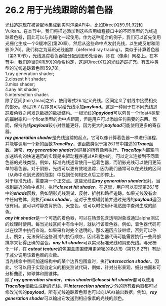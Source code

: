 # 26.2 用于光线跟踪的着色器
光线追踪现在被紧密地集成到实时渲染API中，比如DirectX[59,91,92]和Vulkan。在本节中，我们将描述添加到这些应用编程接口中的不同类型的光线追踪着色器，因此可以与光栅化一起使用。作为这种组合的例子，我们可以首先使用光栅化生成一个G缓冲区(第20章)，然后从这些命中点发射光线，以生成反射和阴影[9,76]。我们称之为延迟光线追踪（deferred ray tracing）。类似于计算着色器（第3.10节），光线追踪着色器被分配到图形处理器，即在（像素）网格上。在本节中，我们遵循DXR[59]的命名约定，这是DirectX12的光线追踪扩充。有五种类型的光线追踪着色器[59,78]。  
1.ray generation shader;  
2.closest hit shader;  
3.miss shader;  
4.any hit shader;  
5.intersection shader.  
除了区间[tmin,tmax]之外，使用等式26.1定义光线。区间定义了射线中接受相交的部分。参见26.7.程序员可以给光线添加***payload***。这是一种用于在不同光线追踪着色器之间发送数据的数据结构。一根光线的***payload***可以包含一个float4类型的辐射率和一个float类型的命中点距离，但是用户可以添加任何需要的东西。然而，保持光线***payload***较小对性能更好，因为更大的***payload***可能使用更多的寄存器。  
***ray generation shader***是光线追踪的起点。它可以像计算着色器一样进行编程，并能够调用一个新的函数***TraceRay***，该函数类似于第26.1节中描述的***Trace***函数。通常，***ray generation shader***对屏幕的所有像素执行。***TraceRay***内部空间加速结构的快速遍历的实现是由驱动程序通过API提供的。可以定义连接到不同着色器的光线类型。例如，标准光线通常使用一组着色器，而阴影光线可以使用更简单的着色器。对于阴影，光线可以更有效地追踪，因为我们通常可以在光线的区间（从命中点到光源的范围）中找到任何相交点后立即停止。  
对于标准光线，需要第一个正交点。这些光线由***ray generation shader***发射。当找到最近的命中点时，执行***closest hit shader***。在这里，用户可以实现第26.1节中的***shade***函数，例如阴影光线测试、反射、折射和路径追踪。如果光线没有命中任何物体，则执行***miss shader***。这对于生成辐射值并通过光线的***payload***返回很有用。这可以时静态背景色、天空色，也可以时使用环境贴图中查询生成的颜色。  
***any hit shader***是一个可选的着色器，可以在场景包含透明对象或通过alpha测试的纹理时使用。每当光线区间中有命中时，就执行该着色器。例如，着色器代码可以在纹理中执行查询。如果采样时完全透明的，那么遍历应该继续，否则可以停止。例如，无法保证这些测试的执行顺序，因此着色器代码可能需要执行一些局部排序来获得正确的混合。***any hit shader***可以实现标准光线和阴影光线。与光栅化一样，在 ***cutout texture***的包围盒周围使用更紧密的多边形（第13.6.2节）有助于减少调用该着色器的次数。  
当光线命中空间加速结构中的某个边界包围盒时，执行***intersection shader***。因此，它可以用于实现自定义的相交测试代码，例如，针对分形景观、细分曲面和可分析曲面，如球体和圆锥体。  
除了***ray generation shader***，***miss shader***和***closest hit shader***都可以使用***TraceRay***函数生成新的光线。除***intersection shader***之外的所有着色器都可以修改光线的***payload***。所有光线追踪着色器也可以向UAVs输出数据。例如，***ray generation shader***可以输出它发送到相应像素的光线的颜色。  
